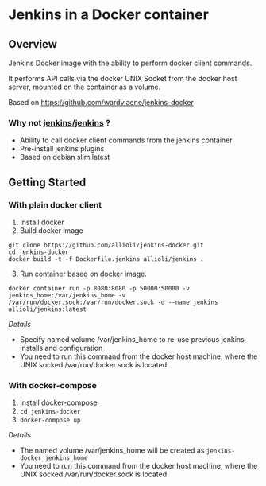 # Jenkins in a Docker container

## Overview

Jenkins Docker image with the ability to perform docker client commands.

It performs API calls via the docker UNIX Socket from the docker host server, mounted on the container as a volume.

Based on https://github.com/wardviaene/jenkins-docker

### Why not [jenkins/jenkins](https://hub.docker.com/r/jenkins/jenkins) ?

- Ability to call docker client commands from the jenkins container
- Pre-install jenkins plugins
- Based on debian slim latest

## Getting Started

### With plain docker client

1. Install docker
2. Build docker image 
  ```
  git clone https://github.com/allioli/jenkins-docker.git
  cd jenkins-docker
  docker build -t -f Dockerfile.jenkins allioli/jenkins .
  ```
 3. Run container based on docker image.
  ```
  docker container run -p 8080:8080 -p 50000:50000 -v jenkins_home:/var/jenkins_home -v /var/run/docker.sock:/var/run/docker.sock -d --name jenkins allioli/jenkins:latest
  ```
*Details*
- Specify named volume /var/jenkins_home to re-use previous jenkins installs and configuration
- You need to run this command from the docker host machine, where the UNIX socked /var/run/docker.sock is located

### With docker-compose

1. Install docker-compose
2. `cd jenkins-docker`
3. `docker-compose up`

*Details*
- The named volume /var/jenkins_home will be created as `jenkins-docker_jenkins_home`
- You need to run this command from the docker host machine, where the UNIX socked /var/run/docker.sock is located

